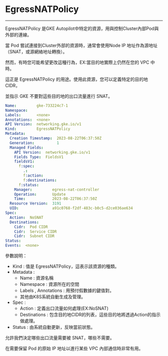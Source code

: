 EgressNATPolicy
===
---
EgressNATPolicy 是GKE Autopilot中特定的資源，用與控制Cluster內部Pod與外部的連線。

當 Pod 嘗試連接到Cluster外部的資源時，通常會使用Node IP 地址作為源地址（SNAT，或源網絡地址轉換）。

然而，有時您可能希望更改這種行為，EX:當目的地實際上仍然在您的 VPC 中時。

這正是 EgressNATPolicy 的用途。使用此資源，您可以定義特定的目的地 CIDR，

並指示 GKE 不要對這些目的地的出口流量進行 SNAT。

```YAML
Name:         gke-733224c7-1
Namespace:    
Labels:       <none>
Annotations:  <none>
API Version:  networking.gke.io/v1
Kind:         EgressNATPolicy
Metadata:
  Creation Timestamp:  2023-08-22T06:37:50Z
  Generation:          1
  Managed Fields:
    API Version:  networking.gke.io/v1
    Fields Type:  FieldsV1
    fieldsV1:
      f:spec:
        .:
        f:action:
        f:destinations:
      f:status:
    Manager:         egress-nat-controller
    Operation:       Update
    Time:            2023-08-22T06:37:50Z
  Resource Version:  3191
  UID:               a91c0768-f2df-483c-b0c5-d2ce036ae634
Spec:
  Action:  NoSNAT
  Destinations:
    Cidr:  Pod CIDR
    Cidr:  Service CIDR
    Cidr:  Subnet CIDR
Status:
Events:  <none>
```
參數說明：

- Kind : 值是 EgressNATPolicy，這表示該資源的種類。
- Metadata : 
  - Name : 資源名稱
  - Namespace : 資源所在的空間
  - Labels , Annotations : 用預付假數據的鍵值對。
  - 其他由K8S系統自動生成及管理。
- Spec :
  - Action : 定義出口流量如何處理(EX:NoSNAT)
  - Destinations : 包含目的地CIDR的列表，這些目的地將透過Action的指示做處理。
- Status : 由系統自動更新，反映當前狀態。


允許我們決定哪些出口流量需要被 SNAT，哪些不需要。

在需要保留 Pod 的原始 IP 地址以進行某些 VPC 內部通信時非常有用。

